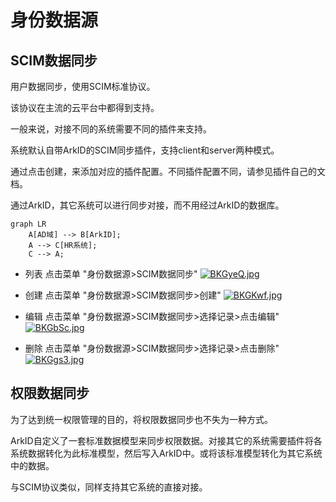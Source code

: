 # 身份数据源

## SCIM数据同步

用户数据同步，使用SCIM标准协议。

该协议在主流的云平台中都得到支持。

一般来说，对接不同的系统需要不同的插件来支持。

系统默认自带ArkID的SCIM同步插件，支持client和server两种模式。

通过点击创建，来添加对应的插件配置。不同插件配置不同，请参见插件自己的文档。

通过ArkID，其它系统可以进行同步对接，而不用经过ArkID的数据库。

``` mermaid
graph LR
    A[AD域] --> B[ArkID];
    A --> C[HR系统];
    C --> A;
```

* 列表 点击菜单 "身份数据源>SCIM数据同步"
[![BKGyeQ.jpg](https://v1.ax1x.com/2022/10/13/BKGyeQ.jpg)](https://x.imgtu.com/i/BKGyeQ)

* 创建 点击菜单 "身份数据源>SCIM数据同步>创建"
[![BKGKwf.jpg](https://v1.ax1x.com/2022/10/13/BKGKwf.jpg)](https://x.imgtu.com/i/BKGKwf)

* 编辑 点击菜单 "身份数据源>SCIM数据同步>选择记录>点击编辑"
[![BKGbSc.jpg](https://v1.ax1x.com/2022/10/13/BKGbSc.jpg)](https://x.imgtu.com/i/BKGbSc)

* 删除 点击菜单 "身份数据源>SCIM数据同步>选择记录>点击删除"
[![BKGgs3.jpg](https://v1.ax1x.com/2022/10/13/BKGgs3.jpg)](https://x.imgtu.com/i/BKGgs3)

## 权限数据同步

为了达到统一权限管理的目的，将权限数据同步也不失为一种方式。

ArkID自定义了一套标准数据模型来同步权限数据。对接其它的系统需要插件将各系统数据转化为此标准模型，然后写入ArkID中。或将该标准模型转化为其它系统中的数据。

与SCIM协议类似，同样支持其它系统的直接对接。
